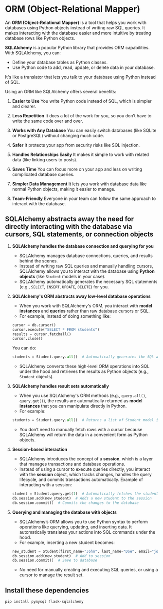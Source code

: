 # ORM (Object-Relational Mapper)

An **ORM (Object-Relational Mapper)** is a tool that helps you work with databases using Python objects instead of writing raw SQL queries. It makes interacting with the database easier and more intuitive by treating database rows like Python objects.

**SQLAlchemy** is a popular Python library that provides ORM capabilities. With SQLAlchemy, you can:

- Define your database tables as Python classes.
- Use Python code to add, read, update, or delete data in your database.

It's like a translator that lets you talk to your database using Python instead of SQL.

Using an ORM like SQLAlchemy offers several benefits:

1. **Easier to Use**
You write Python code instead of SQL, which is simpler and clearer.

2. **Less Repetition**
It does a lot of the work for you, so you don’t have to write the same code over and over.

3. **Works with Any Database**
You can easily switch databases (like SQLite or PostgreSQL) without changing much code.

4. **Safer**
It protects your app from security risks like SQL injection.

5. **Handles Relationships Easily**
It makes it simple to work with related data (like linking users to posts).

6. **Saves Time**
You can focus more on your app and less on writing complicated database queries.

7. **Simpler Data Management**
It lets you work with database data like normal Python objects, making it easier to manage.

8. **Team-Friendly**
Everyone in your team can follow the same approach to interact with the database.

## SQLAlchemy abstracts away the need for directly interacting with the database via cursors, SQL statements, or connection objects

1. **SQLAlchemy handles the database connection and querying for you**

    - SQLAlchemy manages database connections, queries, and results behind the scenes.
    - Instead of writing raw SQL queries and manually handling cursors, SQLAlchemy allows you to interact with the database using **Python objects** (like ``Student`` models in your case).
    - SQLAlchemy automatically generates the necessary SQL statements (e.g., ``SELECT``, ``INSERT``, ``UPDATE``, ``DELETE``) for you.

2. **SQLAlchemy's ORM abstracts away low-level database operations**

    - When you work with SQLAlchemy's ORM, you interact with **model instances** and **queries** rather than raw database cursors or SQL.
    - For example, instead of doing something like:

    ```python
    cursor = db.cursor()
    cursor.execute("SELECT * FROM students")
    results = cursor.fetchall()
    cursor.close()
    ```

    You can do:

    ```python
    students = Student.query.all()  # Automatically generates the SQL and executes it
    ```

    - SQLAlchemy converts these high-level ORM operations into SQL under the hood and retrieves the results as Python objects (e.g., ``Student`` objects).

3. **SQLAlchemy handles result sets automatically**
    - When you use SQLAlchemy's ORM methods (e.g., ``query.all()``, ``query.get()``), the results are automatically returned as **model instances** that you can manipulate directly in Python.
    - For example:

    ```python
    students = Student.query.all()  # Returns a list of Student model instances
    ```

    - You don’t need to manually fetch rows with a cursor because SQLAlchemy will return the data in a convenient form as Python objects.
4. **Session-based interaction**
    - SQLAlchemy introduces the concept of a **session**, which is a layer that manages transactions and database operations.
    - Instead of using a cursor to execute queries directly, you interact with the **session** object, which tracks changes, handles the query lifecycle, and commits transactions automatically.
    Example of interacting with a session:

    ```python
    student = Student.query.get(1)  # Automatically fetches the student with id=1
    db.session.add(new_student)  # Adds a new student to the session
    db.session.commit()  # Commits the changes to the database
    ```

5. **Querying and managing the database with objects**
    - SQLAlchemy’s ORM allows you to use Python syntax to perform operations like querying, updating, and inserting data. It automatically translates your actions into SQL commands under the hood.
    - For example, inserting a new student becomes:

    ```python
    new_student = Student(first_name="John", last_name="Doe", email="john@example.com")
    db.session.add(new_student)  # Add to session
    db.session.commit()  # Save to database
    ```

    - No need for manually creating and executing SQL queries, or using a cursor to manage the result set.

## Install these dependencies

``pip install pymysql flask-sqlalchemy``
